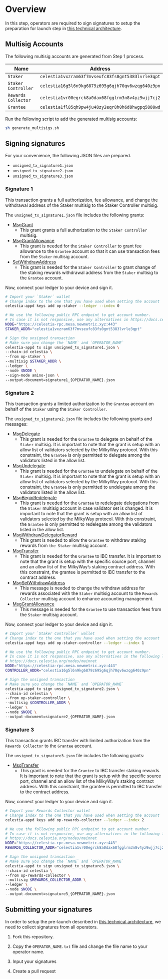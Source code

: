# Overview

In this step, operators are required to sign signatures to setup the preparation for launch step in [this technical architecture](https://github.com/milkyway-labs/architecture).

## Multisig Accounts

The following multisig accounts are generated from Step 1 process.

| Name | Address |
|---|---|
| `Staker`            |`celestia1vxzram63f7mvseufc83fs0gnt5383lvrle3qpt` |
| `Staker Controller` |`celestia16g5l6n9kg6879z695g6qjh70qv6wzqg640z9pn` |
| `Rewards Collector` |`celestia1vr00egrck8a0dax68fgglrm3n8v4yz9wjj7cj2` |
| `Grantee`           |`celestia1fl85qh9pw4ju48zy2eqr8h0h6d8hwgpq5880wd` |

Run the following script to add the generated multisig accounts:

```bash
sh generate_multisigs.sh
```

## Signing signatures

For your convenience, the following JSON files are prepared.

- `unsigned_tx_signature1.json`
- `unsigned_tx_signature2.json`
- `unsigned_tx_signature3.json`

### Signature 1

This transaction grants a full authorization, fee allowance, and change the withdrawal address of the Staker multisig to the Staker Controller multisig.

The `unsigned_tx_signature1.json` file includes the following grants:

- [MsgGrant](https://github.com/cosmos/cosmos-sdk/blob/v0.46.14/proto/cosmos/authz/v1beta1/tx.proto#L20)
    - This grant grants a full authorization to the `Staker Controller` multisig.
- [MsgGrantAllowance](https://github.com/cosmos/cosmos-sdk/blob/v0.46.14/proto/cosmos/feegrant/v1beta1/tx.proto#L16)
    - This grant is needed for the `Staker Controller` to grant fee allowance to the `Grantee` account so that it can use transaction fees from the `Staker` multisig account.
- [SetWithdrawAddress](https://github.com/cosmos/cosmos-sdk/blob/v0.46.14/proto/cosmos/distribution/v1beta1/tx.proto#L16)
    - This grant is needed for the `Staker Controller` to grant change of the staking rewards withdrawal address from the `Staker` multisig to the `Grantee` account.

Now, connect your ledger to your device and sign it.

```bash
# Import your `Staker` wallet
# Change index to the one that you have used when setting the account
celestia-appd keys add op-staker --ledger --index 0

# We use the following public RPC endpoint to get account number.
# In case it is not responsive, use any alternatives in https://docs.celestia.org/nodes/mainnet
NODE="https://celestia-rpc.mesa.newmetric.xyz:443"
STAKER_ADDR="celestia1vxzram63f7mvseufc83fs0gnt5383lvrle3qpt"

# Sign the unsigned transaction
# Make sure you change the `NAME` and `OPERATOR_NAME`
celestia-appd tx sign unsigned_tx_signature1.json \
--chain-id celestia \
--from op-staker \
--multisig $STAKER_ADDR \
--ledger \
--node $NODE \
--sign-mode amino-json \
--output-document=signature1_{OPERATOR_NAME}.json
```

### Signature 2

This transaction grants a limited authorization to the `Grantee` account on behalf of the `Staker` using the `Staker Controller`.

The `unsigned_tx_signature2.json` file includes the following grants and messages:

- [MsgDelegate](https://github.com/cosmos/cosmos-sdk/blob/v0.46.14/proto/cosmos/staking/v1beta1/tx.proto#L26)
    - This grant is needed for the `Grantee` to delegate on behalf of the `Staker` multisig. It is important to note that the grant is setup with an allow list of validators selected by the MilkyWay protocol. With this constraint, the `Grantee` is only permitted to delegate among the validators listed in the allow list.
- [MsgUndelegate](https://github.com/cosmos/cosmos-sdk/blob/v0.46.14/proto/cosmos/staking/v1beta1/tx.proto#L34)
    - This grant is needed for the `Grantee` to undelegate on behalf of the `Staker` multisig. It is important to note that the grant is setup with an allow list of validators selected by the MilkyWay protocol. With this constraint, the `Grantee` is only permitted to undelegate among the validators listed in the allow list.
- [MsgBeginRedelegate](https://github.com/cosmos/cosmos-sdk/blob/v0.46.14/proto/cosmos/staking/v1beta1/tx.proto#L30)
    - This grant is needed for the `Grantee` to redelegate delegations from the `Staker` multisig account in case validator set is changed. It is important to note that the grant is setup with an allow list of validators selected by the MilkyWay protocol. With this constraint, the `Grantee` is only permitted to redelegate among the validators listed in the allow list.
- [MsgWithdrawDelegatorReward](https://github.com/cosmos/cosmos-sdk/blob/v0.46.14/proto/cosmos/distribution/v1beta1/tx.proto#L20)
    - This grant is needed to allow the `Grantee` to withdraw staking rewards from `the Staker` multisig account.
- [MsgTransfer](https://github.com/cosmos/ibc-go/blob/v6.2.0/proto/ibc/applications/transfer/v1/tx.proto#L14)
    - This grant is needed for the `Grantee` to IBC transfer. It is important to note that the grant is setup with the specific source port, channel and an allow list of the MilkyWay’s staking contract address. With this constraint, the grantee is permitted to IBC transfer to the contract address.
- [MsgSetWithdrawAddress](https://github.com/cosmos/cosmos-sdk/blob/v0.46.14/proto/cosmos/distribution/v1beta1/tx.proto#L16)
    - This message is needed to change the withdraw address for rewards associated with the `Staker` multisig account to the `Rewards Collector` multisig account to enhance accounting management.
- [MsgGrantAllowance](https://github.com/cosmos/cosmos-sdk/blob/v0.46.14/proto/cosmos/feegrant/v1beta1/tx.proto#L16)
    - This message is needed for the `Grantee` to use transaction fees from the `Staker` multisig account.

Now, connect your ledger to your device and sign it.

```bash
# Import your `Staker Controller` wallet
# Change index to the one that you have used when setting the account
celestia-appd keys add op-staker-controller --ledger --index 1

# We use the following public RPC endpoint to get account number.
# In case it is not responsive, use any alternatives in the following link
# https://docs.celestia.org/nodes/mainnet
NODE="https://celestia-rpc.mesa.newmetric.xyz:443"
CONTROLLER_ADDR="celestia16g5l6n9kg6879z695g6qjh70qv6wzqg640z9pn"

# Sign the unsigned transaction
# Make sure you change the `NAME` and `OPERATOR_NAME`
celestia-appd tx sign unsigned_tx_signature2.json \
--chain-id celestia \
--from op-staker-controller \
--multisig $CONTROLLER_ADDR \
--ledger \
--node $NODE \
--output-document=signature2_{OPERATOR_NAME}.json
```

### Signature 3

This transaction grants IBC transfer with limited authorization from the `Rewards Collector` to the `Grantee` account.

The `unsigned_tx_signature3.json` file includes the following grants:

- [MsgTransfer](https://github.com/cosmos/ibc-go/blob/v6.2.0/proto/ibc/applications/transfer/v1/tx.proto#L14)
    - This grant is needed for the `Grantee` to IBC transfer staking rewards. It is important to note that the grant is setup with the specific source port, channel and an allow list of the MilkyWay’s staking contract address. With this constraint, the grantee is permitted to IBC transfer to the contract address.

Now, connect your ledger to your device and sign it.

```bash
# Import your Rewards Collector wallet
# Change index to the one that you have used when setting the account
celestia-appd keys add op-rewards-collector --ledger --index 2

# We use the following public RPC endpoint to get account number.
# In case it is not responsive, use any alternatives in the following link
# https://docs.celestia.org/nodes/mainnet
NODE="https://celestia-rpc.mesa.newmetric.xyz:443"
REWARDS_COLLECTOR_ADDR="celestia1vr00egrck8a0dax68fgglrm3n8v4yz9wjj7cj2"

# Sign the unsigned transaction
# Make sure you change the `NAME` and `OPERATOR_NAME`
celestia-appd tx sign unsigned_tx_signature3.json \
--chain-id celestia \
--from op-rewards-collector \
--multisig $REWARDS_COLLECTOR_ADDR \
--ledger \
--node $NODE \
--output-document=signature3_{OPERATOR_NAME}.json
```

## Submitting your signatures

In order to setup the pre-launch described in [this technical architecture](https://github.com/milkyway-labs/architecture#preparation-for-launch), we need to collect signatures from all operators.

1. Fork this repository.

2. Copy the `OPERATOR_NAME.txt` file and change the file name to your operator name.

3. Input your signatures

4. Create a pull request
